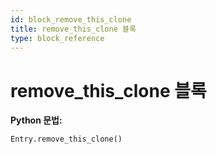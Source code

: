 ```yaml
---
id: block_remove_this_clone
title: remove_this_clone 블록
type: block_reference
---
```


# remove_this_clone 블록

**Python 문법:**
```python
Entry.remove_this_clone()
```

